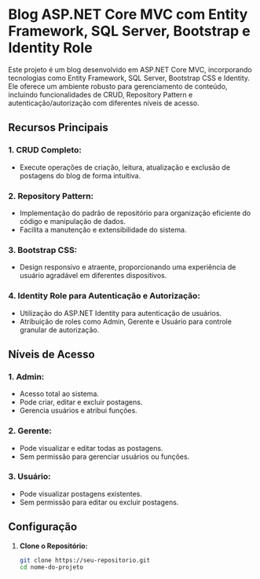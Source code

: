 # Blog ASP.NET Core MVC com Entity Framework, SQL Server, Bootstrap e Identity Role

Este projeto é um blog desenvolvido em ASP.NET Core MVC, incorporando tecnologias como Entity Framework, SQL Server, Bootstrap CSS e Identity. Ele oferece um ambiente robusto para gerenciamento de conteúdo, incluindo funcionalidades de CRUD, Repository Pattern e autenticação/autorização com diferentes níveis de acesso.

## Recursos Principais

### 1. CRUD Completo:
- Execute operações de criação, leitura, atualização e exclusão de postagens do blog de forma intuitiva.

### 2. Repository Pattern:
- Implementação do padrão de repositório para organização eficiente do código e manipulação de dados.
- Facilita a manutenção e extensibilidade do sistema.

### 3. Bootstrap CSS:
- Design responsivo e atraente, proporcionando uma experiência de usuário agradável em diferentes dispositivos.

### 4. Identity Role para Autenticação e Autorização:
- Utilização do ASP.NET Identity para autenticação de usuários.
- Atribuição de roles como Admin, Gerente e Usuário para controle granular de autorização.

## Níveis de Acesso

### 1. Admin:
- Acesso total ao sistema.
- Pode criar, editar e excluir postagens.
- Gerencia usuários e atribui funções.

### 2. Gerente:
- Pode visualizar e editar todas as postagens.
- Sem permissão para gerenciar usuários ou funções.

### 3. Usuário:
- Pode visualizar postagens existentes.
- Sem permissão para editar ou excluir postagens.

## Configuração

1. **Clone o Repositório:**
   ```bash
   git clone https://seu-repositorio.git
   cd nome-do-projeto
